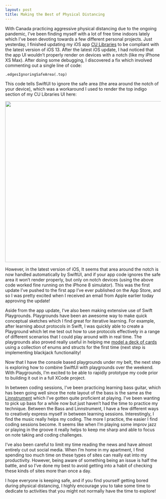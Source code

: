 ```yaml
---
layout: post
title: Making the Best of Physical Distancing
---
```

With Canada practicing aggressive physical distancing due to the ongoing pandemic, I’ve been finding myself with a lot of free time indoors lately which I’ve been devoting towards a few different personal projects. Just yesterday, I finished updating my iOS app [CU Libraries](https://markjames.dev/cu-libraries) to be compliant with the latest version of iOS 13. After the latest iOS update, I had noticed that the app UI wouldn’t properly render on devices with a notch (like my iPhone XS Max). After doing some debugging, I discovered a fix which involved commenting out a single line of code: 

<code>.edgesIgnoringSafeArea(.top)</code>

This code tells SwiftUI to ignore the safe area (the area around the notch of your device), which was a workaround I used to render the top indigo section of my CU Libraries UI here:

<center><img src="https://user-images.githubusercontent.com/20845425/79627392-cfd6c580-8105-11ea-9c5d-38349580bba2.png" width="520"/></center>

However, in the latest version of iOS, It seems that area around the notch is now handled automatically by SwiftUI, and if your app code ignores the safe area it won’t render properly, but only on notch devices (using the above code worked fine running on the iPhone 8 simulator). This was the first update I’ve pushed to the first app I’ve ever published on the App Store, and so I was pretty excited when I received an email from Apple earlier today approving the update! 

Aside from the app update, I’ve also been making extensive use of Swift Playgrounds. Playgrounds have been an awesome way to make quick conceptual sketches which I find great for iterative learning. For example, after learning about protocols in Swift, I was quickly able to create a Playground which let me test out how to use protocols effectively in a range of different scenarios that I could play around with in real time. The playgrounds also proved really useful in helping me [model a deck of cards](https://gist.github.com/markjamesm/08bf727b1113d4989e59f7073697dc17) using a collection of enums and structs for the first time (next step is implementing blackjack functionality! 

Now that I have the console based playgrounds under my belt, the next step is exploring how to combine SwiftUI with playgrounds over the weekend. With Playgrounds, I’m excited to be able to rapidly prototype my code prior to building it out in a full XCode project.

In between coding sessions, I’ve been practicing learning bass guitar, which has been going well since the note layout of the bass is the same as the [Linnstrument](https://www.rogerlinndesign.com/linnstrument) which I’ve gotten quite proficient at playing. I’ve been wanting to pick up bass for a while now but just haven’t had the time to practice my technique. Between the Bass and Linnstrument, I have a few different ways to creatively express myself in between learning sessions. Interestingly, I find the music really helps my coding. The more I practice, the easier I find coding sessions become. It seems like when I’m playing some improv jazz or playing in the groove it really helps to keep me sharp and able to focus on note taking and coding challenges.

I’ve also been careful to limit my time reading the news and have almost entirely cut out social media. When I’m home in my apartment, I find spending too much time on these types of sites can really eat into my productivity. However, being aware of something being an issue is half the battle, and so I’ve done my best to avoid getting into a habit of checking these kinds of sites more than once a day.

I hope everyone is keeping safe, and if you find yourself getting bored during physical distancing, I highly encourage you to take some time to dedicate to activities that you might not normally have the time to explore!
